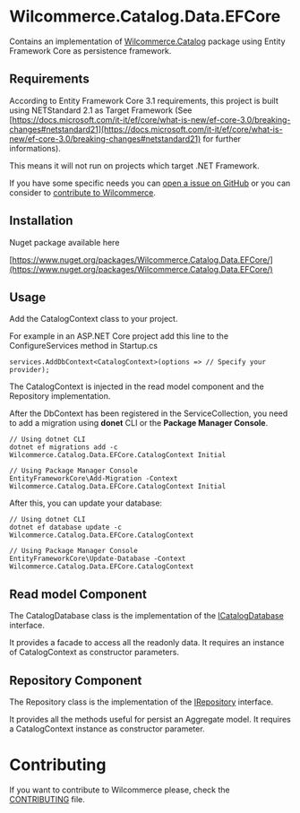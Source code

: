 # Wilcommerce.Catalog.Data.EFCore
Contains an implementation of [Wilcommerce.Catalog](https://github.com/wilcommerce/Wilcommerce.Catalog) package using Entity Framework Core as persistence framework.

## Requirements
According to Entity Framework Core 3.1 requirements, this project is built using NETStandard 2.1 as Target Framework (See [https://docs.microsoft.com/it-it/ef/core/what-is-new/ef-core-3.0/breaking-changes#netstandard21](https://docs.microsoft.com/it-it/ef/core/what-is-new/ef-core-3.0/breaking-changes#netstandard21) for further informations).

This means it will not run on projects which target .NET Framework.

If you have some specific needs you can [open a issue on GitHub](https://github.com/wilcommerce/Wilcommerce.Catalog.Data.EFCore/issues) or you can consider to [contribute to Wilcommerce](CONTRIBUTING.md).

## Installation
Nuget package available here

[https://www.nuget.org/packages/Wilcommerce.Catalog.Data.EFCore/](https://www.nuget.org/packages/Wilcommerce.Catalog.Data.EFCore/)

## Usage
Add the CatalogContext class to your project.

For example in an ASP.NET Core project add this line to the ConfigureServices method in Startup.cs
```<C#>
services.AddDbContext<CatalogContext>(options => // Specify your provider);
```
The CatalogContext is injected in the read model component and the Repository implementation.

After the DbContext has been registered in the ServiceCollection, you need to add a migration using **donet** CLI or the **Package Manager Console**.
```
// Using dotnet CLI
dotnet ef migrations add -c Wilcommerce.Catalog.Data.EFCore.CatalogContext Initial

// Using Package Manager Console
EntityFrameworkCore\Add-Migration -Context Wilcommerce.Catalog.Data.EFCore.CatalogContext Initial
```

After this, you can update your database:
```
// Using dotnet CLI
dotnet ef database update -c Wilcommerce.Catalog.Data.EFCore.CatalogContext

// Using Package Manager Console
EntityFrameworkCore\Update-Database -Context Wilcommerce.Catalog.Data.EFCore.CatalogContext
```

## Read model Component
The CatalogDatabase class is the implementation of the [ICatalogDatabase](https://github.com/wilcommerce/Wilcommerce.Catalog/blob/master/src/Wilcommerce.Catalog/ReadModels/ICatalogDatabase.cs) interface.

It provides a facade to access all the readonly data.
It requires an instance of CatalogContext as constructor parameters.

## Repository Component
The Repository class is the implementation of the [IRepository](https://github.com/wilcommerce/Wilcommerce.Catalog/blob/master/src/Wilcommerce.Catalog/Repository/IRepository.cs) interface.

It provides all the methods useful for persist an Aggregate model. 
It requires a CatalogContext instance as constructor parameter.

# Contributing
If you want to contribute to Wilcommerce please, check the [CONTRIBUTING](CONTRIBUTING.md) file.